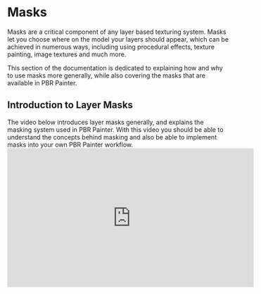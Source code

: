 # Masks

Masks are a critical component of any layer based texturing system. Masks let you choose where on the model your layers should appear, which can be achieved in
numerous ways, including using procedural effects, texture painting, image textures and much more.

This section of the documentation is dedicated to explaining how and why to use masks more generally, while also covering the masks that are available in PBR Painter.

## Introduction to Layer Masks

<p>
The video below introduces layer masks generally, and explains the masking system used in PBR Painter. With this video you should be able to understand the concepts
behind masking and also be able to implement masks into your own PBR Painter workflow.
<iframe width="560" height="315" src="https://www.youtube.com/embed/1PHuyK2MxGE?si=zeGzXg7wJCsSWLd6" title="YouTube video player" frameborder="0" allow="accelerometer; autoplay; clipboard-write; encrypted-media; gyroscope; picture-in-picture; web-share" referrerpolicy="strict-origin-when-cross-origin" allowfullscreen></iframe>
</p>
